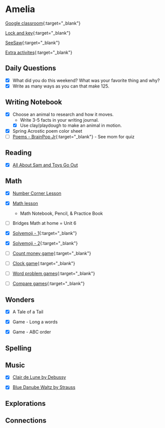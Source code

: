 # Amelia

[Google classroom](https://classroom.google.com/){:target="_blank"}

[Lock and key](https://www.ahschools.us/sign-in){:target="_blank"}

[SeeSaw](https://app.seesaw.me/){:target="_blank"}

[Extra activites](Amelia_extra){:target="_blank"}


## Daily Questions

 - [X] What did you do this weekend?  What was your favorite thing and why?
 - [X] Write as many ways as you can that make 125.
 
## Writing Notebook
  - [X] Choose an animal to research and how it moves.
    - Write 3-5 facts in your writing journal.
    - [X] Use clay/playdough to make an animal in motion. 
  - [X] Spring Acrostic poem color sheet
  - [ ] [Poems - BrainPop Jr](https://jr.brainpop.com/readingandwriting/writing/poems/){:target="_blank"} - See mom for quiz
    
## Reading
  - [X] [All About Sam and Toys Go Out](https://docs.google.com/document/d/1ucISWm50hSFFfUmbYSedTSbLlBP3UXRR5yTle4iao7Y/edit)
  
## Math
  - [X] [Number Corner Lesson](https://drive.explaineverything.com/thecode/QJWJGBA)
  - [X] [Math lesson](https://drive.google.com/file/d/1-u3k_qat17QN5Ur5InERqB9hkh2KEwj-/view)
    - Math Notebook, Pencil, & Practice Book
  - [ ] Bridges Math at home = Unit 6
  - [X] [Solvemoji - 1](https://www.solvemoji.com/Puzzle/Puzzle/34943){:target="_blank"}
  - [X] [Solvemoji - 2](https://www.solvemoji.com/Puzzle/Puzzle/35412){:target="_blank"}
  - [ ] [Count money game](https://www.ixl.com/math/grade-1/count-pennies-nickels-and-dimes){:target="_blank"}
  - [ ] [Clock game](https://www.ixl.com/math/grade-1/match-analog-and-digital-clocks){:target="_blank"}
  - [ ] [Word problem games](https://www.ixl.com/math/grade-1/addition-word-problems-one-digit-plus-two-digit-numbers){:target="_blank"}
  - [ ] [Compare games](https://www.ixl.com/math/grade-1/compare-numbers-up-to-100-using-symbols){:target="_blank"}
  

## Wonders
  - [X] A Tale of a Tail
  - [X] Game - Long a words
  - [X] Game - ABC order



## Spelling

  
## Music
- [X] [Clair de Lune by Debussy](https://www.youtube.com/watch?v=CvFH_6DNRCY)
- [X] [Blue Danube Waltz by Strauss](https://www.youtube.com/watch?v=IDaJ7rFg66A)


## Explorations


## Connections

